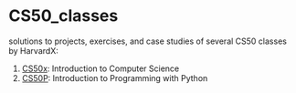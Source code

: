 # CS50_classes
solutions to projects, exercises, and case studies of several CS50 classes by HarvardX:

1. [CS50x](https://cs50.harvard.edu/x/2023/): Introduction to Computer Science
2. [CS50P](https://cs50.harvard.edu/python/2022/): Introduction to Programming with Python
